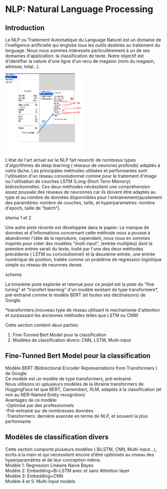 # NLP: Natural Language Processing  

## Introduction  

Le NLP ou Traitement Automatique du Language Naturel est un domaine de l'inelligence artificielle qui englobe tous les outils destinés au traitement du language. Nous nous sommes intéressés particulièrement à un de ses domaines d'application: la classification de texte.
Notre objectif est d'identifier la nature d'une ligne d'un recu de magasin (nom du magasin, adresse, total...).

<img src="https://github.com/LauraBreton-leonard/PRD-LB/blob/main/NLP/ReadmeContent/SchemaObjectif.png" width="250" height="250"/>  

L'état de l'art actuel sur le NLP fait ressortir de nombreux types d'algorithmes de deep learning ( réseaux de neurones profonds) adaptés à notre tâche. Les principales méthodes utilisées et performantes sont l'utilisation d'un réseau convolutionnel comme pour le traitement d'image ou l'utilisation de couches LSTM (Long-Short Term Memory) bidirectionnelles. Ces deux méthodes nécéssitent une compréhension assez poussée des réseaux de neuronnes car ils doivent être adaptés au type et au nombre de données disponnibles pour l'entrainement(ajustement des paramètres: nombre de couches, taille, et hyperparametres: nombre d'epoch, taille de "batch").  

shema 1 et 2 

Une autre piste récente est développée dans le papier:
Le manque de données et d'informations concernant cette méthode nous a poussé à abandonner l'idée de la reproduire, cependant, nous nous en sommes inspirés pour créer des modèles "multi input", (entrée multiples) dont la première entrée serait du texte, traité par l'une des deux méthodes précédente ( LSTM ou convolutionnel) et la deuxième entrée, une entrée numérique de position, traitée comme un problème de regression logistique simple ou réseau de neurones dense.

schema  

La troisième piste explorée et retenue pour ce projet est la piste du "fine tuning" et "transfert learning" d'un modèle existant de type transformers*, pré-entrainé comme le modèle BERT (et toutes ses déclinaisons) de Google.  

*transformers:(nouveau type de réseau utilisant le mechanisme d'attention et surpassant les anciennes méthodes telles que LSTM ou CNN)


Cette section contient deux parties:  
1) Fine-Tunned Bert Model pour la classification  
2) Modèles de classification divers: CNN, LSTM, Multi-input  

## Fine-Tunned Bert Model pour la classification  

Modèle BERT (Bidirectional Encoder Representations from Transformers ) de Google  
Ce modèle est un modèle de type transformers, pré-entrainé.  
Nous utilisons ici uplusieurs modèles de la librairie transformers de HuggingFace tel que BERT, Camembert, XLM, adaptés à la classification (et non au NER-Named Entity recognition)  
Avantages de ce modèle:  
-Optimisé par des professionnels  
-Pré-entrainé sur de nombreuses données  
-Transformers: dernière avancée en terme de NLP, et souvent la plus performante 

##  Modèles de classification divers  

Cette section comporte plusieurs modèles ( BiLSTM, CNN, Multi-Input...), écrits à la main et qui nécéssitent encore d'être optimisés au niveau des hyperparamètres et de leur conception même.  
Modèle 1: Regression Linéaire Naive Bayes  
Modèle 2: Embedding+Bi-LSTM avec et sans Attention layer  
Modèle 3: Embedding+CNN  
Modèle 4 et 5: Multi-Input models 
 

